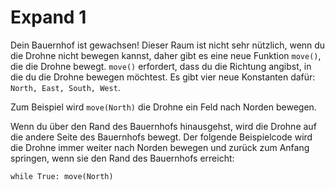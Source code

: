 # Expand 1
Dein Bauernhof ist gewachsen! Dieser Raum ist nicht sehr nützlich, wenn du die Drohne nicht bewegen kannst, daher gibt es eine neue Funktion `move()`, die die Drohne bewegt. `move()` erfordert, dass du die Richtung angibst, in die du die Drohne bewegen möchtest. Es gibt vier neue Konstanten dafür: `North, East, South, West`.

Zum Beispiel wird `move(North)` die Drohne ein Feld nach Norden bewegen.

Wenn du über den Rand des Bauernhofs hinausgehst, wird die Drohne auf die andere Seite des Bauernhofs bewegt.
Der folgende Beispielcode wird die Drohne immer weiter nach Norden bewegen und zurück zum Anfang springen, wenn sie den Rand des Bauernhofs erreicht:

`while True:
	move(North)`
